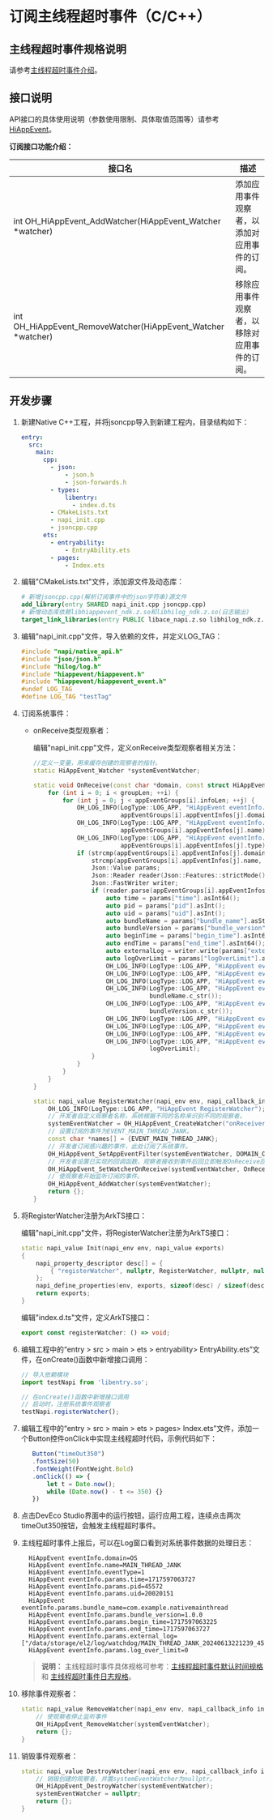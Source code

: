 # 订阅主线程超时事件（C/C++）

## 主线程超时事件规格说明

请参考[主线程超时事件介绍](./hiappevent-watcher-mainthreadjank-events.md)。

## 接口说明

API接口的具体使用说明（参数使用限制、具体取值范围等）请参考[HiAppEvent](../reference/apis-performance-analysis-kit/capi-hiappevent-h.md)。

**订阅接口功能介绍：**

| 接口名                                                       | 描述                                         |
| ------------------------------------------------------------ | -------------------------------------------- |
| int OH_HiAppEvent_AddWatcher(HiAppEvent_Watcher *watcher)   | 添加应用事件观察者，以添加对应用事件的订阅。 |
| int OH_HiAppEvent_RemoveWatcher(HiAppEvent_Watcher *watcher) | 移除应用事件观察者，以移除对应用事件的订阅。 |

## 开发步骤

1. 新建Native C++工程，并将jsoncpp导入到新建工程内，目录结构如下：

   ```yml
   entry:
     src:
       main:
         cpp:
           - json:
               - json.h
               - json-forwards.h
           - types:
               libentry:
                 - index.d.ts
           - CMakeLists.txt
           - napi_init.cpp
           - jsoncpp.cpp
         ets:
           - entryability:
               - EntryAbility.ets
           - pages:
               - Index.ets
   ```

2. 编辑"CMakeLists.txt"文件，添加源文件及动态库：

   ```cmake
   # 新增jsoncpp.cpp(解析订阅事件中的json字符串)源文件
   add_library(entry SHARED napi_init.cpp jsoncpp.cpp)
   # 新增动态库依赖libhiappevent_ndk.z.so和libhilog_ndk.z.so(日志输出)
   target_link_libraries(entry PUBLIC libace_napi.z.so libhilog_ndk.z.so libhiappevent_ndk.z.so)
   ```

3. 编辑"napi_init.cpp"文件，导入依赖的文件，并定义LOG_TAG：

   ```c++
   #include "napi/native_api.h"
   #include "json/json.h"
   #include "hilog/log.h"
   #include "hiappevent/hiappevent.h"
   #include "hiappevent/hiappevent_event.h"
   #undef LOG_TAG
   #define LOG_TAG "testTag"
   ```

4. 订阅系统事件：

    - onReceive类型观察者：

      编辑"napi_init.cpp"文件，定义onReceive类型观察者相关方法：

      ```c++
      //定义一变量，用来缓存创建的观察者的指针。
      static HiAppEvent_Watcher *systemEventWatcher; 

      static void OnReceive(const char *domain, const struct HiAppEvent_AppEventGroup *appEventGroups, uint32_t groupLen) {
          for (int i = 0; i < groupLen; ++i) {
              for (int j = 0; j < appEventGroups[i].infoLen; ++j) {
                  OH_LOG_INFO(LogType::LOG_APP, "HiAppEvent eventInfo.domain=%{public}s",
                              appEventGroups[i].appEventInfos[j].domain);
                  OH_LOG_INFO(LogType::LOG_APP, "HiAppEvent eventInfo.name=%{public}s",
                              appEventGroups[i].appEventInfos[j].name);
                  OH_LOG_INFO(LogType::LOG_APP, "HiAppEvent eventInfo.eventType=%{public}d",
                              appEventGroups[i].appEventInfos[j].type);
                  if (strcmp(appEventGroups[i].appEventInfos[j].domain, DOMAIN_OS) == 0 &&
                      strcmp(appEventGroups[i].appEventInfos[j].name, EVENT_MAIN_THREAD_JANK) == 0) {
                      Json::Value params;
                      Json::Reader reader(Json::Features::strictMode());
                      Json::FastWriter writer;
                      if (reader.parse(appEventGroups[i].appEventInfos[j].params, params)) {
                          auto time = params["time"].asInt64();
                          auto pid = params["pid"].asInt();
                          auto uid = params["uid"].asInt();
                          auto bundleName = params["bundle_name"].asString();
                          auto bundleVersion = params["bundle_version"].asString();
                          auto beginTime = params["begin_time"].asInt64();
                          auto endTime = params["end_time"].asInt64();
                          auto externalLog = writer.write(params["external_log"]);
                          auto logOverLimit = params["logOverLimit"].asBool();
                          OH_LOG_INFO(LogType::LOG_APP, "HiAppEvent eventInfo.params.time=%{public}lld", time);
                          OH_LOG_INFO(LogType::LOG_APP, "HiAppEvent eventInfo.params.pid=%{public}d", pid);
                          OH_LOG_INFO(LogType::LOG_APP, "HiAppEvent eventInfo.params.uid=%{public}d", uid);
                          OH_LOG_INFO(LogType::LOG_APP, "HiAppEvent eventInfo.params.bundle_name=%{public}s",
                                      bundleName.c_str());
                          OH_LOG_INFO(LogType::LOG_APP, "HiAppEvent eventInfo.params.bundle_version=%{public}s",
                                      bundleVersion.c_str());
                          OH_LOG_INFO(LogType::LOG_APP, "HiAppEvent eventInfo.params.begin_time=%{public}lld", beginTime);
                          OH_LOG_INFO(LogType::LOG_APP, "HiAppEvent eventInfo.params.end_time=%{public}lld", endTime);
                          OH_LOG_INFO(LogType::LOG_APP, "HiAppEvent eventInfo.params.external_log=%{public}s", externalLog.c_str());
                          OH_LOG_INFO(LogType::LOG_APP, "HiAppEvent eventInfo.params.log_over_limit=%{public}d",
                                      logOverLimit);
                      }
                  }
              }
          }
      }

      static napi_value RegisterWatcher(napi_env env, napi_callback_info info) {
          OH_LOG_INFO(LogType::LOG_APP, "HiAppEvent RegisterWatcher");
          // 开发者自定义观察者名称，系统根据不同的名称来识别不同的观察者。
          systemEventWatcher = OH_HiAppEvent_CreateWatcher("onReceiverWatcher");
          // 设置订阅的事件为EVENT_MAIN_THREAD_JANK。
          const char *names[] = {EVENT_MAIN_THREAD_JANK};
          // 开发者订阅感兴趣的事件，此处订阅了系统事件。
          OH_HiAppEvent_SetAppEventFilter(systemEventWatcher, DOMAIN_OS, 0, names, 1);
          // 开发者设置已实现的回调函数，观察者接收到事件后回立即触发OnReceive回调。
          OH_HiAppEvent_SetWatcherOnReceive(systemEventWatcher, OnReceive);
          // 使观察者开始监听订阅的事件。
          OH_HiAppEvent_AddWatcher(systemEventWatcher);
          return {};
      }
      ```

5. 将RegisterWatcher注册为ArkTS接口：

   编辑"napi_init.cpp"文件，将RegisterWatcher注册为ArkTS接口：

   ```c++
   static napi_value Init(napi_env env, napi_value exports)
   {
       napi_property_descriptor desc[] = {
           { "registerWatcher", nullptr, RegisterWatcher, nullptr, nullptr, nullptr, napi_default, nullptr }
       };
       napi_define_properties(env, exports, sizeof(desc) / sizeof(desc[0]), desc);
       return exports;
   }
   ```

   编辑"index.d.ts"文件，定义ArkTS接口：

   ```typescript
   export const registerWatcher: () => void;
   ```

6. 编辑工程中的“entry > src > main > ets > entryability> EntryAbility.ets”文件，在onCreate()函数中新增接口调用：

   ```typescript
   // 导入依赖模块
   import testNapi from 'libentry.so';

   // 在onCreate()函数中新增接口调用
   // 启动时，注册系统事件观察者
   testNapi.registerWatcher();
   ```

7. 编辑工程中的“entry > src > main > ets > pages> Index.ets”文件，添加一个Button控件onClick中实现主线程超时代码，示例代码如下：

   ```typescript
      Button("timeOut350")
      .fontSize(50)
      .fontWeight(FontWeight.Bold)
      .onClick(() => {
          let t = Date.now();
          while (Date.now() - t <= 350) {}
      })
   ```

8. 点击DevEco Studio界面中的运行按钮，运行应用工程，连续点击两次timeOut350按钮，会触发主线程超时事件。

9. 主线程超时事件上报后，可以在Log窗口看到对系统事件数据的处理日志：

    ```text
      HiAppEvent eventInfo.domain=OS
      HiAppEvent eventInfo.name=MAIN_THREAD_JANK
      HiAppEvent eventInfo.eventType=1
      HiAppEvent eventInfo.params.time=1717597063727
      HiAppEvent eventInfo.params.pid=45572
      HiAppEvent eventInfo.params.uid=20020151
      HiAppEvent eventInfo.params.bundle_name=com.example.nativemainthread
      HiAppEvent eventInfo.params.bundle_version=1.0.0
      HiAppEvent eventInfo.params.begin_time=1717597063225
      HiAppEvent eventInfo.params.end_time=1717597063727
      HiAppEvent eventInfo.params.external_log=["/data/storage/el2/log/watchdog/MAIN_THREAD_JANK_20240613221239_45572.txt"]
      HiAppEvent eventInfo.params.log_over_limit=0
    ```

    > **说明：**
    > 主线程超时事件具体规格可参考：[主线程超时事件默认时间规格](./hiappevent-watcher-mainthreadjank-events.md#主线程超时事件默认时间规格) 和 [主线程超时事件日志规格](./hiappevent-watcher-mainthreadjank-events.md#主线程超时事件日志规格)。

11. 移除事件观察者：

    ```c++
    static napi_value RemoveWatcher(napi_env env, napi_callback_info info) {
        // 使观察者停止监听事件
        OH_HiAppEvent_RemoveWatcher(systemEventWatcher);
        return {};
    }
    ```

12. 销毁事件观察者：

    ```c++
    static napi_value DestroyWatcher(napi_env env, napi_callback_info info) {
        // 销毁创建的观察者，并置systemEventWatcher为nullptr。
        OH_HiAppEvent_DestroyWatcher(systemEventWatcher);
        systemEventWatcher = nullptr;
        return {};
    }
    ```
